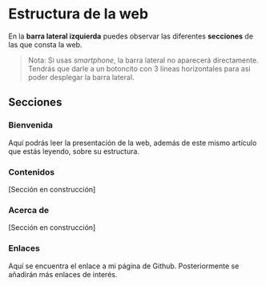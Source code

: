 # Estructura de la web

En la **barra lateral izquierda** puedes observar las diferentes **secciones** de las que consta la web.

> Nota: Si usas *smartphone*, la barra lateral no aparecerá directamente. Tendrás que darle a un botoncito con 3 líneas horizontales para asi poder desplegar la barra lateral.

## Secciones

### Bienvenida

Aquí podrás leer la presentación de la web, además de este mismo artículo que estás leyendo, sobre su estructura.

### Contenidos

[Sección en construcción]

### Acerca de

[Sección en construcción]

### Enlaces

Aquí se encuentra el enlace a mi página de Github.
Posteriormente se añadirán más enlaces de interés.
